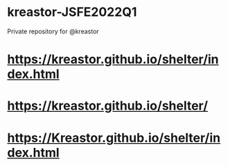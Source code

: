 # kreastor-JSFE2022Q1
Private repository for @kreastor

# https://kreastor.github.io/shelter/index.html

# https://kreastor.github.io/shelter/
# https://Kreastor.github.io/shelter/index.html





